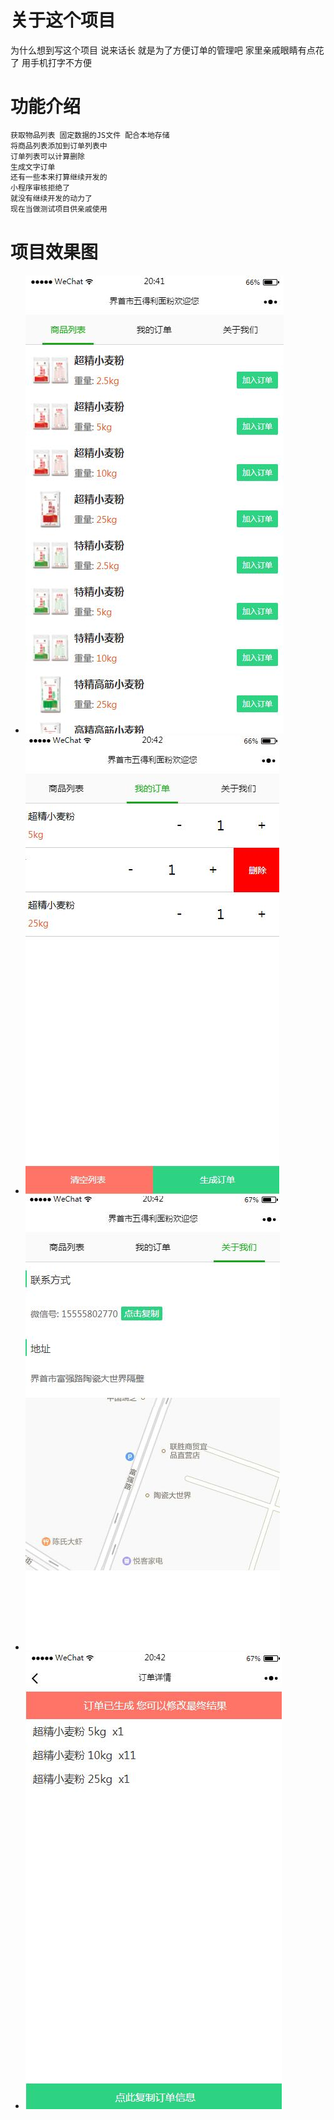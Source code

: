 # 关于这个项目
为什么想到写这个项目 说来话长 就是为了方便订单的管理吧 家里亲戚眼睛有点花了 用手机打字不方便
# 功能介绍
```html
获取物品列表 固定数据的JS文件 配合本地存储
将商品列表添加到订单列表中
订单列表可以计算删除
生成文字订单
还有一些本来打算继续开发的 
小程序审核拒绝了 
就没有继续开发的动力了
现在当做测试项目供亲戚使用

```

# 项目效果图

* ![image](https://github.com/542154968/wdlmf/blob/master/markdownImg/1.jpg)
* ![image](https://github.com/542154968/wdlmf/blob/master/markdownImg/2.jpg)
* ![image](https://github.com/542154968/wdlmf/blob/master/markdownImg/3.jpg)
* ![image](https://github.com/542154968/wdlmf/blob/master/markdownImg/4.jpg)
